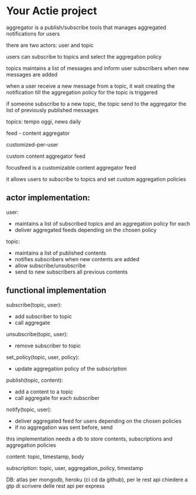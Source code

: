 # Your Actie project

aggregator is a publish/subscribe tools that manages aggregated notifications for users

there are two actors: user and topic

users can subscribe to topics and select the aggregation policy

topics maintains a list of messages and inform user subscribers when new messages are added

when a user receive a new message from a topic, it wait creating the notification till the aggregation policy for the topic is triggered

if someone subscribe to a new topic, the topic send to the aggregator the list of previously published messages


topics: tempo oggi, news daily


feed - content aggregator

customized-per-user


custom content aggregator feed


focusfeed is a customizable content aggregator feed

it allows users to subscribe to topics and set custom aggregation policies

## actor implementation:

user:
- maintains a list of subscribed topics and an aggregation policy for each
- deliver aggregated feeds depending on the chosen policy

topic:
- maintains a list of published contents
- notifies subscribers when new contents are added
- allow subscribe/unsubscribe
- send to new subscribers all previous contents

## functional implementation

subscribe(topic, user):
- add subscriber to topic
- call aggregate

unsubscribe(topic, user):
- remove subscriber to topic

set_policy(topic, user, policy):
- update aggregation policy of the subscription

publish(topic, content):
- add a content to a topic
- call aggregate for each subscriber

notify(topic, user):
- deliver aggregated feed for users depending on the chosen policies
- if no aggregation was sent before, send 

this implementation needs a db to store contents, subscriptions and aggregation policies

content: topic, timestamp, body

subscription: topic, user, aggregation_policy, timestamp



DB: atlas per mongodb, heroku (ci cd da github), per le rest api chiedere a gtp di scrivere delle rest api per express